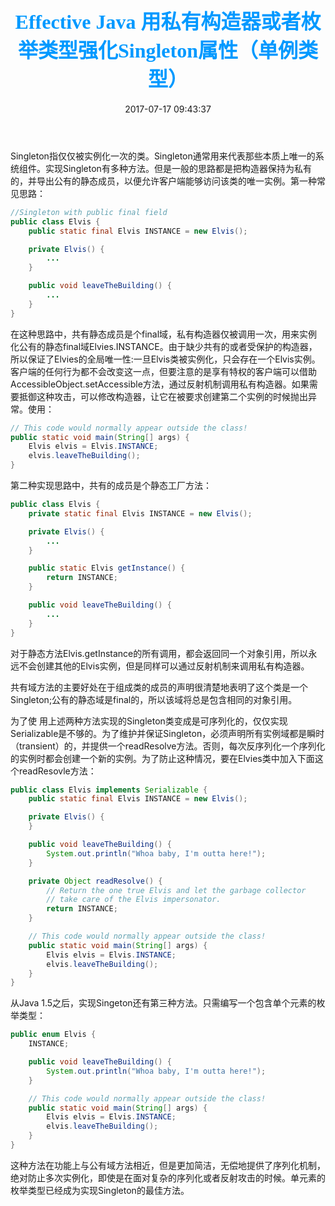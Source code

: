 ﻿---
title: <font color=#0099ff size=6 face="微软雅黑">Effective Java 用私有构造器或者枚举类型强化Singleton属性（单例类型）</font>
date: 2017-07-17 09:43:37
categories: java读书笔记
tags: [Java,经验之谈,高效开发,Singleton,单例模式]
---

Singleton指仅仅被实例化一次的类。Singleton通常用来代表那些本质上唯一的系统组件。实现Singleton有多种方法。但是一般的思路都是把构造器保持为私有的，并导出公有的静态成员，以便允许客户端能够访问该类的唯一实例。第一种常见思路：

```java
//Singleton with public final field
public class Elvis {
	public static final Elvis INSTANCE = new Elvis();

	private Elvis() {
	    ...
	}

	public void leaveTheBuilding() {
		...
	}
}
```
在这种思路中，共有静态成员是个final域，私有构造器仅被调用一次，用来实例化公有的静态final域Elvies.INSTANCE。由于缺少共有的或者受保护的构造器，所以保证了Elvies的全局唯一性:一旦Elvis类被实例化，只会存在一个Elvis实例。客户端的任何行为都不会改变这一点，但要注意的是享有特权的客户端可以借助AccessibleObject.setAccessible方法，通过反射机制调用私有构造器。如果需要抵御这种攻击，可以修改构造器，让它在被要求创建第二个实例的时候抛出异常。使用：

```java
// This code would normally appear outside the class!
public static void main(String[] args) {
	Elvis elvis = Elvis.INSTANCE;
	elvis.leaveTheBuilding();
}
```
第二种实现思路中，共有的成员是个静态工厂方法：

```java
public class Elvis {
	private static final Elvis INSTANCE = new Elvis();

	private Elvis() {
	    ...
	}

	public static Elvis getInstance() {
		return INSTANCE;
	}

	public void leaveTheBuilding() {
		...
	}
}
```
对于静态方法Elvis.getInstance的所有调用，都会返回同一个对象引用，所以永远不会创建其他的Elvis实例，但是同样可以通过反射机制来调用私有构造器。

共有域方法的主要好处在于组成类的成员的声明很清楚地表明了这个类是一个Singleton;公有的静态域是final的，所以该域将总是包含相同的对象引用。

为了使 用上述两种方法实现的Singleton类变成是可序列化的，仅仅实现Serializable是不够的。为了维护并保证Singleton，必须声明所有实例域都是瞬时（transient）的，并提供一个readResolve方法。否则，每次反序列化一个序列化的实例时都会创建一个新的实例。为了防止这种情况，要在Elvies类中加入下面这个readResovle方法：

```java
public class Elvis implements Serializable {
	public static final Elvis INSTANCE = new Elvis();

	private Elvis() {
	}

	public void leaveTheBuilding() {
		System.out.println("Whoa baby, I'm outta here!");
	}

	private Object readResolve() {
		// Return the one true Elvis and let the garbage collector
		// take care of the Elvis impersonator.
		return INSTANCE;
	}

	// This code would normally appear outside the class!
	public static void main(String[] args) {
		Elvis elvis = Elvis.INSTANCE;
		elvis.leaveTheBuilding();
	}
}
```
从Java 1.5之后，实现Singeton还有第三种方法。只需编写一个包含单个元素的枚举类型：

```java
public enum Elvis {
	INSTANCE;

	public void leaveTheBuilding() {
		System.out.println("Whoa baby, I'm outta here!");
	}

	// This code would normally appear outside the class!
	public static void main(String[] args) {
		Elvis elvis = Elvis.INSTANCE;
		elvis.leaveTheBuilding();
	}
}
```
这种方法在功能上与公有域方法相近，但是更加简洁，无偿地提供了序列化机制，绝对防止多次实例化，即使是在面对复杂的序列化或者反射攻击的时候。单元素的枚举类型已经成为实现Singleton的最佳方法。





